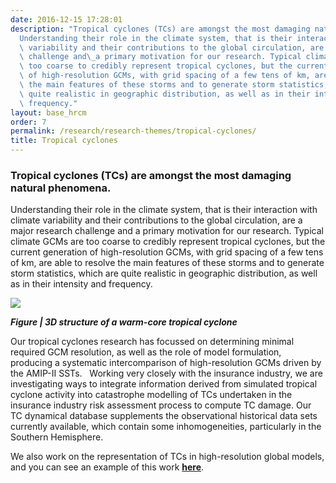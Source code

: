 ```yaml
---
date: 2016-12-15 17:28:01
description: "Tropical cyclones (TCs) are amongst the most damaging natural phenomena.\n\
  Understanding their role in the climate system, that is their interaction with climate\
  \ variability and their contributions to the global circulation, are a major research\
  \ challenge and\_a primary motivation for our research. Typical climate GCMs are\
  \ too coarse to credibly represent tropical cyclones, but the current generation\
  \ of high-resolution GCMs, with grid spacing of a few tens of km, are able to resolve\
  \ the main features of these storms and to generate storm statistics, which are\
  \ quite realistic in geographic distribution, as well as in their intensity and\
  \ frequency."
layout: base_hrcm
order: 7
permalink: /research/research-themes/tropical-cyclones/
title: Tropical cyclones
---
```


<h3>Tropical cyclones (TCs) are amongst the most damaging natural phenomena.</h3>
<p>Understanding their role in the climate system, that is their interaction with climate variability and their contributions to the global circulation, are a major research challenge and a primary motivation for our research. Typical climate GCMs are too coarse to credibly represent tropical cyclones, but the current generation of high-resolution GCMs, with grid spacing of a few tens of km, are able to resolve the main features of these storms and to generate storm statistics, which are quite realistic in geographic distribution, as well as in their intensity and frequency.</p>
<p><img src="{{ site.baseurl }}/assets/media/uploads/Research_themes_figures/tropical_cyclone.png"></p>
<p><strong><em>Figure | 3D structure of a warm-core tropical cyclone</em></strong></p>
<p>Our tropical cyclones research has focussed on determining minimal required GCM resolution, as well as the role of model formulation, producing a systematic intercomparison of high-resolution GCMs driven by the AMIP-II SSTs.   Working very closely with the insurance industry, we are investigating ways to integrate information derived from simulated tropical cyclone activity into catastrophe modelling of TCs undertaken in the insurance industry risk assessment process to compute TC damage. Our TC dynamical database supplements the observational historical data sets currently available, which contain some inhomogeneities, particularly in the Southern Hemisphere.</p>
<p>We also work on the representation of TCs in high-resolution global models, and you can see an example of this work <strong><a href="https://hrcm.ceda.ac.uk/blog/plot-of-the-month-apr-2017-atlantic-tropical-cyclones/">here</a></strong>.</p>
